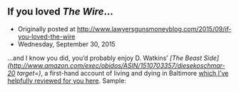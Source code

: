 ## If you loved <em>The Wire</em>…

 * Originally posted at http://www.lawyersgunsmoneyblog.com/2015/09/if-you-loved-the-wire
 * Wednesday, September 30, 2015

…and I know you did, you’d probably enjoy D. Watkins’ _[The Beast Side](http://www.amazon.com/exec/obidos/ASIN/1510703357/diesekoschmar-20 target=)_, a first-hand account of living and dying in Baltimore [which I’ve helpfully reviewed for you here](http://www.salon.com/2015/09/30/lessons\_from\_the\_beast\_side\_imagine\_how\_the\_cops\_would\_have\_reacted\_if\_a\_hate\_spewing\_black\_extremist\_had\_shot\_up\_a\_white\_church/). Sample: